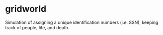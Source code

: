 # gridworld
Simulation of assigning a unique identification numbers (i.e. SSN), keeping track of people, life, and death.
